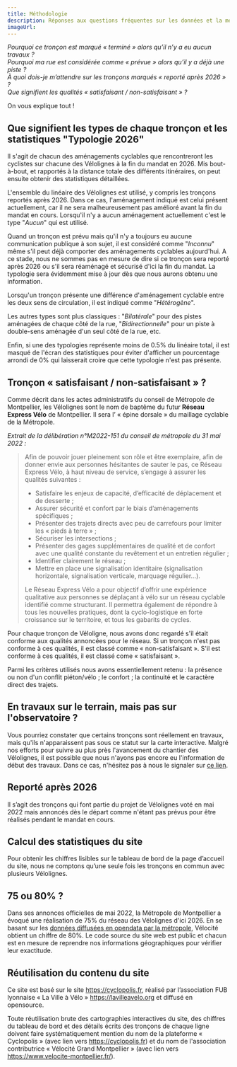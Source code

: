 ```yaml
---
title: Méthodologie
description: Réponses aux questions fréquentes sur les données et la méthodologie de l'observatoire, basé sur l'outil Cyclopolis.
imageUrl: 
---
```


*Pourquoi ce tronçon est marqué « terminé » alors qu’il n’y a eu aucun travaux ?  
Pourquoi ma rue est considérée comme « prévue » alors qu’il y a déjà une piste ?  
À quoi dois-je m’attendre sur les tronçons marqués « reporté après 2026 » ?  
Que signifient les qualités « satisfaisant / non-satisfaisant » ?*

On vous explique tout !

## Que signifient les types de chaque tronçon et les statistiques "Typologie 2026"
Il s'agit de chacun des aménagements cyclables que rencontreront les cyclistes sur chacune des Vélolignes à la fin du mandat en 2026. Mis bout-à-bout, et rapportés à la distance totale des différents itinéraires, on peut ensuite obtenir des statistiques détaillées.

L'ensemble du linéaire des Vélolignes est utilisé, y compris les tronçons reportés après 2026. Dans ce cas, l'aménagement indiqué est celui présent actuellement, car il ne sera malheureusement pas amélioré avant la fin du mandat en cours. Lorsqu'il n'y a aucun aménagement actuellement c'est le type "*Aucun*" qui est utilisé.

Quand un tronçon est prévu mais qu'il n'y a toujours eu aucune communication publique à son sujet, il est considéré comme "*Inconnu*" même s'il peut déjà comporter des aménagements cyclables aujourd'hui. A ce stade, nous ne sommes pas en mesure de dire si ce tronçon sera reporté après 2026 ou s'il sera réaménagé et sécurisé d'ici la fin du mandat. La typologie sera évidemment mise à jour dès que nous aurons obtenu une information.

Lorsqu'un tronçon présente une différence d'aménagement cyclable entre les deux sens de circulation, il est indiqué comme "*Hétérogène*".

Les autres types sont plus classiques : "*Bilatérale*" pour des pistes aménagées de chaque côté de la rue, "*Bidirectionnelle*" pour un piste à double-sens aménagée d'un seul côté de la rue, etc.

Enfin, si une des typologies représente moins de 0.5% du linéaire total, il est masqué de l'écran des statistiques pour éviter d'afficher un pourcentage arrondi de 0% qui laisserait croire que cette typologie n'est pas présente.

## Tronçon « satisfaisant / non-satisfaisant » ?

Comme décrit dans les actes administratifs du conseil de Métropole de Montpellier, les Vélolignes sont le nom de baptême du futur **Réseau Express Vélo** de Montpellier. Il sera l’ « épine dorsale » du maillage cyclable de la Métropole.

*Extrait de la délibération n°M2022-151 du conseil de métropole du 31 mai 2022 :*
>Afin de pouvoir jouer pleinement son rôle et être exemplaire, afin de donner envie aux personnes hésitantes de sauter le pas, ce Réseau Express Vélo, à haut niveau de service, s’engage à assurer les qualités
suivantes :
>- Satisfaire les enjeux de capacité, d’efficacité de déplacement et de desserte ;
>- Assurer sécurité et confort par le biais d’aménagements spécifiques ;
>- Présenter des trajets directs avec peu de carrefours pour limiter les « pieds à terre » ;
>- Sécuriser les intersections ;
>- Présenter des gages supplémentaires de qualité et de confort avec une qualité constante du revêtement et un entretien régulier ;
>- Identifier clairement le réseau ;
>- Mettre en place une signalisation identitaire (signalisation horizontale, signalisation verticale, marquage régulier…).
>
>Le Réseau Express Vélo a pour objectif d’offrir une expérience qualitative aux personnes se déplaçant à vélo sur un réseau cyclable identifié comme structurant. Il permettra également de répondre à tous les nouvelles pratiques, dont la cyclo-logistique en forte croissance sur le territoire, et tous les gabarits de cycles.

Pour chaque tronçon de Véloligne, nous avons donc regardé s'il était conforme aux qualités annoncées pour le réseau. Si un tronçon n'est pas conforme à ces qualités, il est classé comme « non-satisfaisant ». S'il est conforme à ces qualités, il est classé come « satisfaisant ».  

Parmi les critères utilisés nous avons essentiellement retenu : la présence ou non d'un conflit piéton/vélo ; le confort ; la continuité et le caractère direct des trajets.

## En travaux sur le terrain, mais pas sur l'observatoire ?
Vous pourriez constater que certains tronçons sont réellement en travaux, mais qu'ils n'apparaissent pas sous ce statut sur la carte interactive. Malgré nos efforts pour suivre au plus près l'avancement du chantier des Vélolignes, il est possible que nous n'ayons pas encore eu l'information de début des travaux. Dans ce cas, n'hésitez pas à nous le signaler sur [ce lien](https://www.velocite-montpellier.fr/asso/contact/).

<!--
## Terminé ou Prévu ?
Les tronçons considérés comme "terminés" sont tous les tronçons aménagés depuis 2020 dont on est certain qu’ils accueilleront une Voie Lyonnaise en 2026 ou ayant déjà fait l’objet d’une concertation qui mentionnait explicitement que l’aménagement cyclable sécurisé existant serait conservé en l’état.

**Exemples :**

- La rue Victor Hugo à Tassin a été aménagée en 2021. Elle n’a pas fait l’objet d’une concertation Voie Lyonnaise, mais nous savons qu’elle accueillera la Voie Lyonnaise 5.
- Le quai Fulchiron à Lyon 5 a été aménagé en 2019. La concertation de la Voie Lyonnaise 3 sur ce tronçon stipule que l’aménagement sera conservé en l’état.
- Le tunnel mode doux de la Croix-Rousse à Lyon 4 a été aménagé en 2013. Nous savons qu’il accueillera plusieurs Voies Lyonnaises, mais avant que la concertation sur ce tronçon n’ait eu lieu, nous ne savions pas si la Métropole de Lyon a prévu d’y faire des modifications dans le cadre du projet des Voies Lyonnaises. Il était donc resté en « prévu » jusqu’à ce que l’information ait été rendue publique.
- L’avenue du Dauphiné à Chassieu entre l’avenue du Progrès et le chemin de Trèves comporte déjà une voie verte étroite, mais la Métropole de Lyon a annoncé dans son dossier de concertation qu’il ne serait pas jalonné en Voie Lyonnaise du fait du report du réaménagement du giratoire d’Usingen.

*Une information sur le démarrage de nouveaux travaux ? Besoin de faire remonter une information ou une remarque sur le contenu du site ?  
N'hésitez pas à nous contacter sur nos réseaux sociaux ou via [cette page](https://lavilleavelo.org/contact/).*-->

## Reporté après 2026
Il s’agit des tronçons qui font partie du projet de Vélolignes voté en mai 2022 mais annoncés dès le départ comme n'étant pas prévus pour être réalisés pendant le mandat en cours.

<!--
## Tracé à définir / Linéaire inconnu
Ces sections n’ont pas encore fait l’objet de concertations ou de communications publiques, et nous considérons qu’il existe différents itinéraires possibles pour y faire passer la Voie Lyonnaise. Dans l’attente d’informations plus détaillées, nous préférons donc ne pas privilégier un itinéraire sur un autre. Cependant, pour améliorer la lecture cartographique et éviter l'illusion de la "ligne droite", nous privilégions de manière arbitraire certains itinéraire de manière à obtenir un rendu et des statistiques plus fiables sur la ligne.-->

## Calcul des statistiques du site
Pour obtenir les chiffres lisibles sur le tableau de bord de la page d’accueil du site, nous ne comptons qu’une seule fois les tronçons en commun avec plusieurs Vélolignes.

## 75 ou 80% ?
Dans ses annonces officielles de mai 2022, la Métropole de Montpellier a évoqué une réalisation de 75% du réseau des Vélolignes d'ici 2026. En se basant sur les <a href="https://data.montpellier3m.fr/dataset/reseau-express-velo-de-montpellier-mediterranee-metropole">données diffusées en opendata par la métropole</a>, Vélocité obtient un chiffre de 80%. Le code source du site web est public et chacun est en mesure de reprendre nos informations géographiques pour vérifier leur exactitude.

## Réutilisation du contenu du site
Ce site est basé sur le site <a href="https://cyclopolis.fr" target="_blank">https://cyclopolis.fr</a>, réalisé par l’association FUB lyonnaise « La Ville à Vélo » <a href="https://lavilleavelo.org" target="_blank">https://lavilleavelo.org</a> et diffusé en opensource.

Toute réutilisation brute des cartographies interactives du site, des chiffres du tableau de bord et des détails écrits des tronçons de chaque ligne doivent faire systématiquement mention du nom de la plateforme « Cyclopolis » (avec lien vers <a href="https://cyclopolis.fr" target="_blank">https://cyclopolis.fr</a>) et du nom de l'association contributrice « Vélocité Grand Montpellier » (avec lien vers <a href="https://www.velocite-montpellier.fr/" target="_blank">https://www.velocite-montpellier.fr/</a>).